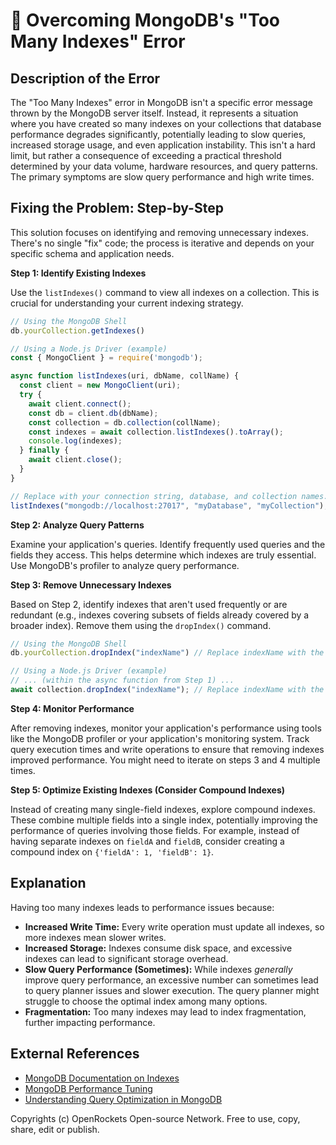 # 🐞 Overcoming MongoDB's "Too Many Indexes" Error


## Description of the Error

The "Too Many Indexes" error in MongoDB isn't a specific error message thrown by the MongoDB server itself. Instead, it represents a situation where you have created so many indexes on your collections that database performance degrades significantly, potentially leading to slow queries, increased storage usage, and even application instability.  This isn't a hard limit, but rather a consequence of exceeding a practical threshold determined by your data volume, hardware resources, and query patterns.  The primary symptoms are slow query performance and high write times.

## Fixing the Problem: Step-by-Step

This solution focuses on identifying and removing unnecessary indexes.  There's no single "fix" code; the process is iterative and depends on your specific schema and application needs.

**Step 1: Identify Existing Indexes**

Use the `listIndexes()` command to view all indexes on a collection.  This is crucial for understanding your current indexing strategy.

```javascript
// Using the MongoDB Shell
db.yourCollection.getIndexes()

// Using a Node.js Driver (example)
const { MongoClient } = require('mongodb');

async function listIndexes(uri, dbName, collName) {
  const client = new MongoClient(uri);
  try {
    await client.connect();
    const db = client.db(dbName);
    const collection = db.collection(collName);
    const indexes = await collection.listIndexes().toArray();
    console.log(indexes);
  } finally {
    await client.close();
  }
}

// Replace with your connection string, database, and collection names.
listIndexes("mongodb://localhost:27017", "myDatabase", "myCollection");
```


**Step 2: Analyze Query Patterns**

Examine your application's queries. Identify frequently used queries and the fields they access. This helps determine which indexes are truly essential.  Use MongoDB's profiler to analyze query performance.


**Step 3: Remove Unnecessary Indexes**

Based on Step 2, identify indexes that aren't used frequently or are redundant (e.g.,  indexes covering subsets of fields already covered by a broader index). Remove them using the `dropIndex()` command.

```javascript
// Using the MongoDB Shell
db.yourCollection.dropIndex("indexName") // Replace indexName with the actual index name

// Using a Node.js Driver (example)
// ... (within the async function from Step 1) ...
await collection.dropIndex("indexName"); // Replace indexName with the actual index name

```

**Step 4:  Monitor Performance**

After removing indexes, monitor your application's performance using tools like the MongoDB profiler or your application's monitoring system.  Track query execution times and write operations to ensure that removing indexes improved performance.  You might need to iterate on steps 3 and 4 multiple times.


**Step 5: Optimize Existing Indexes (Consider Compound Indexes)**

Instead of creating many single-field indexes, explore compound indexes. These combine multiple fields into a single index, potentially improving the performance of queries involving those fields.  For example, instead of having separate indexes on `fieldA` and `fieldB`, consider creating a compound index on `{'fieldA': 1, 'fieldB': 1}`.


## Explanation

Having too many indexes leads to performance issues because:

* **Increased Write Time:** Every write operation must update all indexes, so more indexes mean slower writes.
* **Increased Storage:** Indexes consume disk space, and excessive indexes can lead to significant storage overhead.
* **Slow Query Performance (Sometimes):** While indexes *generally* improve query performance, an excessive number can sometimes lead to query planner issues and slower execution.  The query planner might struggle to choose the optimal index among many options.
* **Fragmentation:** Too many indexes may lead to index fragmentation, further impacting performance.


## External References

* [MongoDB Documentation on Indexes](https://www.mongodb.com/docs/manual/indexes/)
* [MongoDB Performance Tuning](https://www.mongodb.com/docs/manual/tutorial/optimize-performance/)
* [Understanding Query Optimization in MongoDB](https://www.mongodb.com/blog/post/query-optimization-in-mongodb)



Copyrights (c) OpenRockets Open-source Network. Free to use, copy, share, edit or publish.

